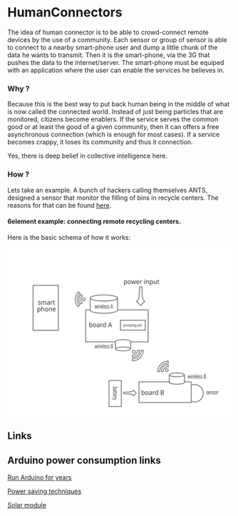 HumanConnectors
===============

The idea of human connector is to be able to crowd-connect remote devices by the use of a community. Each sensor or group of sensor is able to connect to a nearby smart-phone user and dump a little chunk of the data he wants to transmit. Then it is the smart-phone, via the 3G that pushes the data to the internet/server. The smart-phone must be equiped with an application where the user can enable the services he believes in.

### Why ?

Because this is the best way to put back human being in the middle of what is now called the connected world. Instead of just being particles that are monitored, citizens become enablers. If the service serves the common good or at least the good of a given community, then it can offers a free asynchronous connection (which is enough for most cases). If a service becomes crappy, it loses its community and thus it connection. 

Yes, there is deep belief in collective intelligence here.

### How ?

Lets take an example. A bunch of hackers calling themselves ANTS, designed a sensor that monitor the filling of bins in recycle centers. The reasons for that can be found [here](http://anthill.github.io/6element/presentation/).

#### 6element example: connecting remote recycling centers.

Here is the basic schema of how it works:

![Alt text](img/general_schema.svg "General schema of 6element")

## Links

Arduino power consumption links
-------------------------------

[Run Arduino for years](http://www.openhomeautomation.net/arduino-battery/)

[Power saving techniques](http://www.gammon.com.au/forum/?id=11497)

[Solar module](http://www.voltaicsystems.com/solar-arduino-guide.shtml)
